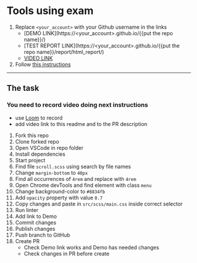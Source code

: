 # Tools using exam
1. Replace `<your_account>` with your Github username in the links
    - [DEMO LINK](https://<your_account>.github.io/{{put the repo name}}/)
    - [TEST REPORT LINK](https://<your_account>.github.io/{{put the repo name}}/report/html_report/)
    - [VIDEO LINK](https://www.loom.com/share/<video_id>)
2. Follow [this instructions](https://mate-academy.github.io/layout_task-guideline/)
___

## The task
### You need to record video doing next instructions
- use [Loom](https://www.loom.com) to record
- add video link to this readme and to the PR description

1. Fork this repo
1. Clone forked repo
1. Open VSCode in repo folder
1. Install dependencies
1. Start project
1. Find file `scroll.scss` using search by file names
1. Change `margin-bottom` to `40px`
1. Find all occurrences of `4rem` and replace with `4rem`
1. Open Chrome devTools and find element with class `menu`
1. Change background-color to `#8834fb`
1. Add `opacity` property with value `0.7`
1. Copy changes and paste in `src/scss/main.css` inside correct selector
1. Run linter
1. Add link to Demo
1. Commit changes
1. Publish changes
1. Push branch to GitHub
1. Create PR
    - Check Demo link works and Demo has needed changes
    - Check changes in PR before create
